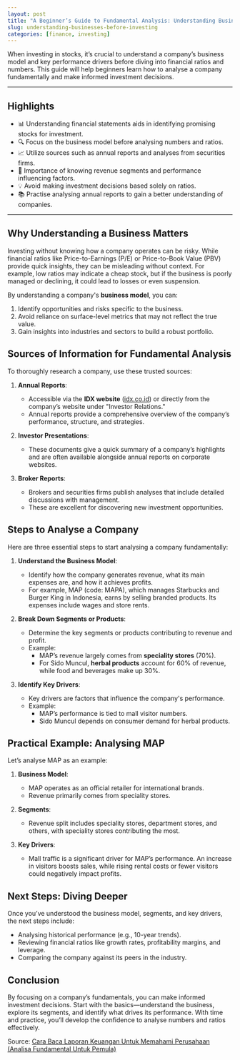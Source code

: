 ```yaml
---
layout: post
title: "A Beginner’s Guide to Fundamental Analysis: Understanding Businesses Before Investing"
slug: understanding-businesses-before-investing
categories: [finance, investing]
---
```


When investing in stocks, it’s crucial to understand a company’s business model and key performance drivers before diving into financial ratios and numbers. This guide will help beginners learn how to analyse a company fundamentally and make informed investment decisions.

---

## **Highlights**

- 📊 Understanding financial statements aids in identifying promising stocks for investment.
- 🔍 Focus on the business model before analysing numbers and ratios.
- 📈 Utilize sources such as annual reports and analyses from securities firms.
- 🏢 Importance of knowing revenue segments and performance influencing factors.
- 💡 Avoid making investment decisions based solely on ratios.
- 📚 Practise analysing annual reports to gain a better understanding of companies.

---

## **Why Understanding a Business Matters**

Investing without knowing how a company operates can be risky. While financial ratios like Price-to-Earnings (P/E) or Price-to-Book Value (PBV) provide quick insights, they can be misleading without context. For example, low ratios may indicate a cheap stock, but if the business is poorly managed or declining, it could lead to losses or even suspension.

By understanding a company's **business model**, you can:

1. Identify opportunities and risks specific to the business.
2. Avoid reliance on surface-level metrics that may not reflect the true value.
3. Gain insights into industries and sectors to build a robust portfolio.

## **Sources of Information for Fundamental Analysis**

To thoroughly research a company, use these trusted sources:

1. **Annual Reports**:

   - Accessible via the **IDX website** ([idx.co.id](https://www.idx.co.id)) or directly from the company’s website under "Investor Relations."
   - Annual reports provide a comprehensive overview of the company’s performance, structure, and strategies.

2. **Investor Presentations**:

   - These documents give a quick summary of a company’s highlights and are often available alongside annual reports on corporate websites.

3. **Broker Reports**:
   - Brokers and securities firms publish analyses that include detailed discussions with management.
   - These are excellent for discovering new investment opportunities.

## **Steps to Analyse a Company**

Here are three essential steps to start analysing a company fundamentally:

1. **Understand the Business Model**:

   - Identify how the company generates revenue, what its main expenses are, and how it achieves profits.
   - For example, MAP (code: MAPA), which manages Starbucks and Burger King in Indonesia, earns by selling branded products. Its expenses include wages and store rents.

2. **Break Down Segments or Products**:

   - Determine the key segments or products contributing to revenue and profit.
   - Example:
     - MAP’s revenue largely comes from **speciality stores** (70%).
     - For Sido Muncul, **herbal products** account for 60% of revenue, while food and beverages make up 30%.

3. **Identify Key Drivers**:
   - Key drivers are factors that influence the company's performance.
   - Example:
     - MAP’s performance is tied to mall visitor numbers.
     - Sido Muncul depends on consumer demand for herbal products.

## **Practical Example: Analysing MAP**

Let’s analyse MAP as an example:

1. **Business Model**:

   - MAP operates as an official retailer for international brands.
   - Revenue primarily comes from speciality stores.

2. **Segments**:

   - Revenue split includes speciality stores, department stores, and others, with speciality stores contributing the most.

3. **Key Drivers**:
   - Mall traffic is a significant driver for MAP’s performance. An increase in visitors boosts sales, while rising rental costs or fewer visitors could negatively impact profits.

## **Next Steps: Diving Deeper**

Once you’ve understood the business model, segments, and key drivers, the next steps include:

- Analysing historical performance (e.g., 10-year trends).
- Reviewing financial ratios like growth rates, profitability margins, and leverage.
- Comparing the company against its peers in the industry.

## **Conclusion**

By focusing on a company’s fundamentals, you can make informed investment decisions. Start with the basics—understand the business, explore its segments, and identify what drives its performance. With time and practice, you’ll develop the confidence to analyse numbers and ratios effectively.

Source: [Cara Baca Laporan Keuangan Untuk Memahami Perusahaan (Analisa Fundamental Untuk Pemula)](https://www.youtube.com/watch?v=d0Tyfk3B2BA)
